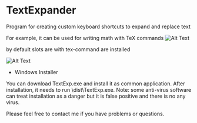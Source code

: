 # TextExpander
Program for creating custom keyboard shortcuts to expand and replace text

For example, it can be used for writing math with TeX commands
![Alt Text](https://psv4.userapi.com/c856332/u446080314/docs/d18/90dec0c5042b/ezgif-1-9722fe9a9dd3.gif?extra=PAwLPitkUgG5WByuOoPfw6CBv5M1y3dsNpdFD7XVhh-Ll3QnPetBVUbMXMzAqgN7w9UxjzgTsVRYec1EdDHrdIXNpAocYW6rFLE_j-7kWjxV-FvTJ6PQ6lhQYdIu_yVeeXcGwzVaAVbEPq21fFtGIZo)

by default slots are with tex-command are installed

![Alt Text](https://sun9-20.userapi.com/c855528/v855528084/1d80f3/eLqhPjIzoAQ.jpg)


* Windows Installer

You can download TextExp.exe and install it as common application. After installation, it needs to run
\dist\TextExp.exe. Note: some anti-virus software can treat installation as a danger but it is false positive
and there is no any virus.


Please feel free to contact me if you have problems or questions.
